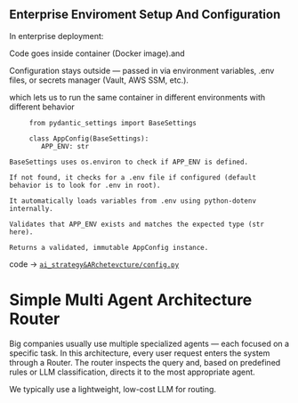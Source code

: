 ## Enterprise Enviroment Setup And Configuration 
In enterprise deployment:

Code goes inside container (Docker image).and 

Configuration stays outside — passed in via environment variables, .env files, or secrets manager (Vault, AWS SSM, etc.).

which  lets us to  run the same container in different environments with different behavior 

         from pydantic_settings import BaseSettings
         
         class AppConfig(BaseSettings):
            APP_ENV: str

```
BaseSettings uses os.environ to check if APP_ENV is defined.

If not found, it checks for a .env file if configured (default behavior is to look for .env in root).

It automatically loads variables from .env using python-dotenv internally.

Validates that APP_ENV exists and matches the expected type (str here).

Returns a validated, immutable AppConfig instance.
```
code -> [`ai_strategy&ARchetevcture/config.py`](ai_strategy&ARchetevcture/config.py)

# Simple Multi Agent Architecture Router 

Big companies usually use multiple specialized agents — each focused on a specific task.
In this architecture, every user request enters the system through a Router.
The router inspects the query and, based on predefined rules or LLM classification, directs it to the most appropriate agent.

We typically use a lightweight, low-cost LLM for routing.